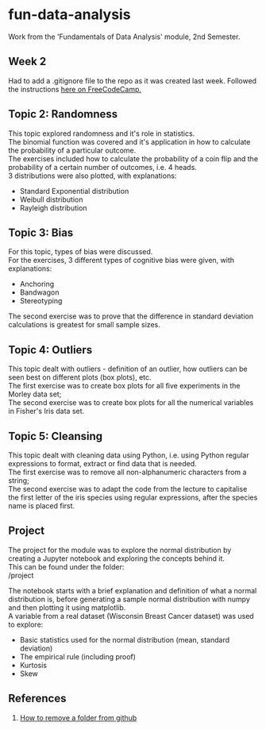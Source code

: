 # fun-data-analysis
Work from the 'Fundamentals of Data Analysis' module, 2nd Semester.


## Week 2
Had to add a .gitignore file to the repo as it was created last week.
Followed the instructions [here on FreeCodeCamp.](https://www.freecodecamp.org/news/gitignore-what-is-it-and-how-to-add-to-repo/)


## Topic 2: Randomness
This topic explored randomness and it's role in statistics.<br>
The binomial function was covered and it's application in how to calculate the probability of a particular outcome.<br>
The exercises included how to calculate the probability of a coin flip and the probability of a certain number of outcomes, i.e. 4 heads.<br>
3 distributions were also plotted, with explanations:
- Standard Exponential distribution
- Weibull distribution
- Rayleigh distribution

## Topic 3: Bias

For this topic, types of bias were discussed.<br>
For the exercises, 3 different types of cognitive bias were given, with explanations:
- Anchoring
- Bandwagon
- Stereotyping

The second exercise was to prove that the difference in standard deviation calculations is greatest for small sample sizes.

## Topic 4: Outliers

This topic dealt with outliers - definition of an outlier, how outliers can be seen best on different plots (box plots), etc.<br>
The first exercise was to create box plots for all five experiments in the Morley data set;<br>
The second exercise was to create box plots for all the numerical variables in Fisher's Iris data set.<br>

## Topic 5: Cleansing
This topic dealt with cleaning data using Python, i.e. using Python regular expressions to format, extract or find data that is needed.<br>
The first exercise was to remove all non-alphanumeric characters from a string;<br>
The second exercise was to adapt the code from the lecture to capitalise the first letter of the iris species using regular expressions, after the species name is placed first.<br>


## Project

The project for the module was to explore the normal distribution by creating a Jupyter notebook and exploring the concepts behind it.<br>
This can be found under the folder:<br>
/project<br>

The notebook starts with a brief explanation and definition of what a normal distribution is, before generating a sample normal distribution with numpy and then plotting it using matplotlib.<br>
A variable from a real dataset (Wisconsin Breast Cancer dataset) was used to explore:<br>
- Basic statistics used for the normal distribution (mean, standard deviation)
- The empirical rule (including proof)
- Kurtosis 
- Skew


## References
1. [How to remove a folder from github](https://clay-atlas.com/us/blog/2021/10/23/github-remove-repository-folder/#:~:text=How%20to%20delete%20folder%20If%20you%20want%20to,FOLDER_NAME%3A%20Remove%20the%20specific%20name%20folder%20in%20cache.)
